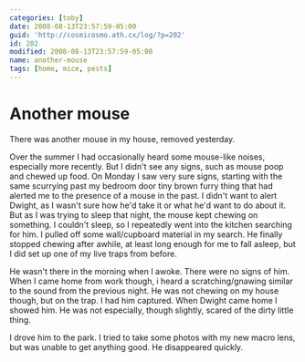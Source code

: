 ```yaml
---
categories: [toby]
date: 2008-08-13T23:57:59-05:00
guid: 'http://cosmicosmo.ath.cx/log/?p=202'
id: 202
modified: 2008-08-13T23:57:59-05:00
name: another-mouse
tags: [home, mice, pests]
---
```


Another mouse
=============

There was another mouse in my house, removed yesterday.

Over the summer I had occasionally heard some mouse-like noises, especially more recently.  But I didn't see any signs, such as mouse poop and chewed up food.  On Monday I saw very sure signs, starting with the same scurrying past my bedroom door tiny brown furry thing that had alerted me to the presence of a mouse in the past.  I didn't want to alert Dwight, as I wasn't sure how he'd take it or what he'd want to do about it.  But as I was trying to sleep that night, the mouse kept chewing on something.  I couldn't sleep, so I repeatedly went into the kitchen searching for him.  I pulled off some wall/cupboard material in my search.  He finally stopped chewing after awhile, at least long enough for me to fall asleep, but I did set up one of my live traps from before.

He wasn't there  in the morning when I awoke.  There were no signs of him.  When I came home from work though, i heard a scratching/gnawing similar to the sound from the previous night.  He was not chewing on my house though, but on the trap.  I had him captured.   When Dwight came home I showed him.  He was not especially, though slightly, scared of the dirty little thing.

I drove him to the park.  I tried to take some photos with my new macro lens, but was unable to get anything good.  He disappeared quickly.
